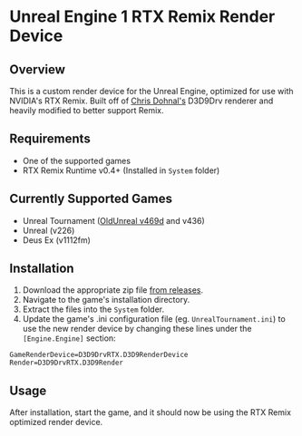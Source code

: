 # Unreal Engine 1 RTX Remix Render Device

## Overview
This is a custom render device for the Unreal Engine, optimized for use with NVIDIA's RTX Remix. Built off of [Chris Dohnal's](https://www.cwdohnal.com/utglr/) D3D9Drv renderer and heavily modified to better support Remix.

## Requirements
- One of the supported games
- RTX Remix Runtime v0.4+ (Installed in `System` folder)

## Currently Supported Games
- Unreal Tournament ([OldUnreal v469d](https://github.com/OldUnreal/UnrealTournamentPatches/releases) and v436)
- Unreal (v226)
- Deus Ex (v1112fm)

## Installation
1. Download the appropriate zip file [from releases](https://github.com/mmdanggg2/D3D9DrvRTX/releases).
2. Navigate to the game's installation directory.
3. Extract the files into the `System` folder.
4. Update the game's .ini configuration file (eg. `UnrealTournament.ini`) to use the new render device by changing these lines under the `[Engine.Engine]` section:
```
GameRenderDevice=D3D9DrvRTX.D3D9RenderDevice
Render=D3D9DrvRTX.D3D9Render
```

## Usage
After installation, start the game, and it should now be using the RTX Remix optimized render device.
